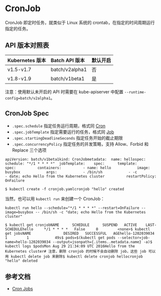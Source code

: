# CronJob

CronJob 即定时任务，就类似于 Linux 系统的 crontab，在指定的时间周期运行指定的任务。

## API 版本对照表 <a id="api-ban-ben-dui-zhao-biao"></a>

| Kubernetes 版本 | Batch API 版本 | 默认开启 |
| :--- | :--- | :--- |
| v1.5-v1.7 | batch/v2alpha1 | 否 |
| v1.8-v1.9 | batch/v1beta1 | 是 |

注意：使用默认未开启的 API 时需要在 kube-apiserver 中配置 `--runtime-config=batch/v2alpha1`。

## CronJob Spec <a id="cronjob-spec"></a>

* `.spec.schedule` 指定任务运行周期，格式同 [Cron](https://en.wikipedia.org/wiki/Cron)​
* `.spec.jobTemplate` 指定需要运行的任务，格式同 [Job](https://kubernetes.feisky.xyz/he-xin-yuan-li/index-2/job)​
* `.spec.startingDeadlineSeconds` 指定任务开始的截止期限
* `.spec.concurrencyPolicy` 指定任务的并发策略，支持 Allow、Forbid 和 Replace 三个选项

```text
apiVersion: batch/v1beta1kind: CronJobmetadata:  name: hellospec:  schedule: "*/1 * * * *"  jobTemplate:    spec:      template:        spec:          containers:          - name: hello            image: busybox            args:            - /bin/sh            - -c            - date; echo Hello from the Kubernetes cluster          restartPolicy: OnFailure
```

```text
$ kubectl create -f cronjob.yamlcronjob "hello" created
```

当然，也可以用 `kubectl run` 来创建一个 CronJob：

```text
kubectl run hello --schedule="*/1 * * * *" --restart=OnFailure --image=busybox -- /bin/sh -c "date; echo Hello from the Kubernetes cluster"
```

```text
$ kubectl get cronjobNAME      SCHEDULE      SUSPEND   ACTIVE    LAST-SCHEDULEhello     */1 * * * *   False     0         <none>$ kubectl get jobsNAME               DESIRED   SUCCESSFUL   AGEhello-1202039034   1         1            49s$ pods=$(kubectl get pods --selector=job-name=hello-1202039034 --output=jsonpath={.items..metadata.name} -a)$ kubectl logs $podsMon Aug 29 21:34:09 UTC 2016Hello from the Kubernetes cluster​# 注意，删除 cronjob 的时候不会自动删除 job，这些 job 可以用 kubectl delete job 来删除$ kubectl delete cronjob hellocronjob "hello" deleted
```

## 参考文档 <a id="can-kao-wen-dang"></a>

* ​[Cron Jobs](https://kubernetes.io/docs/concepts/workloads/controllers/cron-jobs/)​

